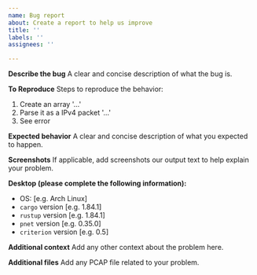 ```yaml
---
name: Bug report
about: Create a report to help us improve
title: ''
labels: ''
assignees: ''

---
```


**Describe the bug**
A clear and concise description of what the bug is.

**To Reproduce**
Steps to reproduce the behavior:
1. Create an array '...'
2. Parse it as a IPv4 packet '...'
3. See error

**Expected behavior**
A clear and concise description of what you expected to happen.

**Screenshots**
If applicable, add screenshots our output text to help explain your problem.

**Desktop (please complete the following information):**
 - OS: [e.g. Arch Linux]
 - `cargo` version [e.g. 1.84.1]
 - `rustup` version [e.g. 1.84.1]
 - `pnet` version [e.g. 0.35.0]
 - `criterion` version [e.g. 0.5]

**Additional context**
Add any other context about the problem here.

**Additional files**
Add any PCAP file related to your problem.
